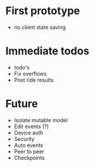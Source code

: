 # First prototype
 - no client state saving

# Immediate todos
 - todo's
 - Fix overflows
 - Post ride results

# Future
 - Isolate mutable model
 - Edit events (?)
 - Device auth
 - Security
 - Auto events
 - Peer to peer
 - Checkpoints
